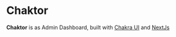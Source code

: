 # Chaktor

**Chaktor** is as Admin Dashboard, built with [Chakra UI](https://chakra-ui.com) and [NextJs](https://nextjs.org)

 
 
